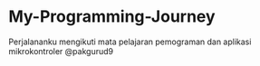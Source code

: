 # My-Programming-Journey
Perjalananku mengikuti mata pelajaran pemograman dan aplikasi mikrokontroler @pakgurud9

